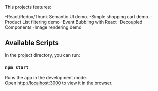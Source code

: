 This projects features:

-React/Redux/Thunk Semantic UI demo.
-Simple shopping cart demo.
-Product List filtering demo
-Event Bubbling with React
-Decoupled Components
-Image rendering demo

## Available Scripts

In the project directory, you can run:

### `npm start`

Runs the app in the development mode.<br>
Open [http://localhost:3000](http://localhost:3000) to view it in the browser.
